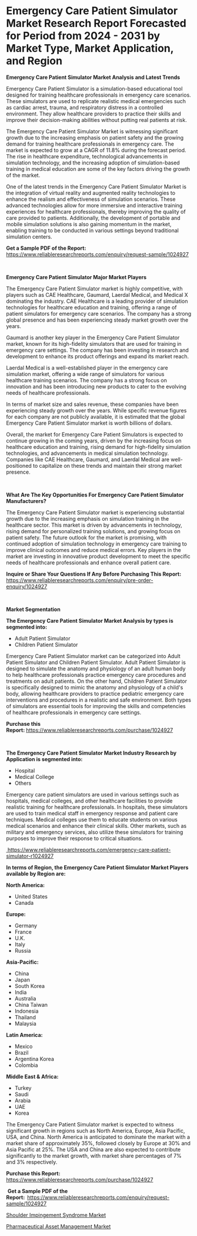<p><h1>Emergency Care Patient Simulator Market Research Report Forecasted for Period from 2024 -  2031 by Market Type, Market Application, and Region</h1></p><p><strong>Emergency Care Patient Simulator Market Analysis and Latest Trends</strong></p>
<p><p>Emergency Care Patient Simulator is a simulation-based educational tool designed for training healthcare professionals in emergency care scenarios. These simulators are used to replicate realistic medical emergencies such as cardiac arrest, trauma, and respiratory distress in a controlled environment. They allow healthcare providers to practice their skills and improve their decision-making abilities without putting real patients at risk.</p><p>The Emergency Care Patient Simulator Market is witnessing significant growth due to the increasing emphasis on patient safety and the growing demand for training healthcare professionals in emergency care. The market is expected to grow at a CAGR of 11.8% during the forecast period. The rise in healthcare expenditure, technological advancements in simulation technology, and the increasing adoption of simulation-based training in medical education are some of the key factors driving the growth of the market.</p><p>One of the latest trends in the Emergency Care Patient Simulator Market is the integration of virtual reality and augmented reality technologies to enhance the realism and effectiveness of simulation scenarios. These advanced technologies allow for more immersive and interactive training experiences for healthcare professionals, thereby improving the quality of care provided to patients. Additionally, the development of portable and mobile simulation solutions is also gaining momentum in the market, enabling training to be conducted in various settings beyond traditional simulation centers.</p></p>
<p><strong>Get a Sample PDF of the Report:&nbsp;</strong> <a href="https://www.reliableresearchreports.com/enquiry/request-sample/1024927">https://www.reliableresearchreports.com/enquiry/request-sample/1024927</a></p>
<p>&nbsp;</p>
<p><strong>Emergency Care Patient Simulator Major Market Players</strong></p>
<p><p>The Emergency Care Patient Simulator market is highly competitive, with players such as CAE Healthcare, Gaumard, Laerdal Medical, and Medical X dominating the industry. CAE Healthcare is a leading provider of simulation technologies for healthcare education and training, offering a range of patient simulators for emergency care scenarios. The company has a strong global presence and has been experiencing steady market growth over the years.</p><p>Gaumard is another key player in the Emergency Care Patient Simulator market, known for its high-fidelity simulators that are used for training in emergency care settings. The company has been investing in research and development to enhance its product offerings and expand its market reach.</p><p>Laerdal Medical is a well-established player in the emergency care simulation market, offering a wide range of simulators for various healthcare training scenarios. The company has a strong focus on innovation and has been introducing new products to cater to the evolving needs of healthcare professionals.</p><p>In terms of market size and sales revenue, these companies have been experiencing steady growth over the years. While specific revenue figures for each company are not publicly available, it is estimated that the global Emergency Care Patient Simulator market is worth billions of dollars.</p><p>Overall, the market for Emergency Care Patient Simulators is expected to continue growing in the coming years, driven by the increasing focus on healthcare education and training, rising demand for high-fidelity simulation technologies, and advancements in medical simulation technology. Companies like CAE Healthcare, Gaumard, and Laerdal Medical are well-positioned to capitalize on these trends and maintain their strong market presence.</p></p>
<p>&nbsp;</p>
<p><strong>What Are The Key Opportunities For Emergency Care Patient Simulator Manufacturers?</strong></p>
<p><p>The Emergency Care Patient Simulator market is experiencing substantial growth due to the increasing emphasis on simulation training in the healthcare sector. This market is driven by advancements in technology, rising demand for personalized training solutions, and growing focus on patient safety. The future outlook for the market is promising, with continued adoption of simulation technology in emergency care training to improve clinical outcomes and reduce medical errors. Key players in the market are investing in innovative product development to meet the specific needs of healthcare professionals and enhance overall patient care.</p></p>
<p><strong>Inquire or Share Your Questions If Any Before Purchasing This Report:</strong> <a href="https://www.reliableresearchreports.com/enquiry/pre-order-enquiry/1024927">https://www.reliableresearchreports.com/enquiry/pre-order-enquiry/1024927</a></p>
<p>&nbsp;</p>
<p><strong>Market Segmentation</strong></p>
<p><strong>The Emergency Care Patient Simulator Market Analysis by types is segmented into:</strong></p>
<p><ul><li>Adult Patient Simulator</li><li>Children Patient Simulator</li></ul></p>
<p><p>Emergency Care Patient Simulator market can be categorized into Adult Patient Simulator and Children Patient Simulator. Adult Patient Simulator is designed to simulate the anatomy and physiology of an adult human body to help healthcare professionals practice emergency care procedures and treatments on adult patients. On the other hand, Children Patient Simulator is specifically designed to mimic the anatomy and physiology of a child's body, allowing healthcare providers to practice pediatric emergency care interventions and procedures in a realistic and safe environment. Both types of simulators are essential tools for improving the skills and competencies of healthcare professionals in emergency care settings.</p></p>
<p><strong>Purchase this Report:&nbsp;</strong><a href="https://www.reliableresearchreports.com/purchase/1024927">https://www.reliableresearchreports.com/purchase/1024927</a></p>
<p>&nbsp;</p>
<p><strong>The Emergency Care Patient Simulator Market Industry Research by Application is segmented into:</strong></p>
<p><ul><li>Hospital</li><li>Medical College</li><li>Others</li></ul></p>
<p><p>Emergency care patient simulators are used in various settings such as hospitals, medical colleges, and other healthcare facilities to provide realistic training for healthcare professionals. In hospitals, these simulators are used to train medical staff in emergency response and patient care techniques. Medical colleges use them to educate students on various medical scenarios and enhance their clinical skills. Other markets, such as military and emergency services, also utilize these simulators for training purposes to improve their response to critical situations.</p></p>
<p><a href="https://www.reliableresearchreports.com/emergency-care-patient-simulator-r1024927">&nbsp;https://www.reliableresearchreports.com/emergency-care-patient-simulator-r1024927</a></p>
<p><strong>In terms of Region, the Emergency Care Patient Simulator Market Players available by Region are:</strong></p>
<p>
    <p> <strong> North America: </strong>
        <ul>
            <li>United States</li>
            <li>Canada</li>
        </ul>
        </p> 
    <p> <strong> Europe: </strong>
        <ul>
            <li>Germany</li>
            <li>France</li>
            <li>U.K.</li>
            <li>Italy</li>
            <li>Russia</li>
        </ul>
        </p> 
    <p> <strong> Asia-Pacific: </strong>
        <ul>
            <li>China</li>
            <li>Japan</li>
            <li>South Korea</li>
            <li>India</li>
            <li>Australia</li>
            <li>China Taiwan</li>
            <li>Indonesia</li>
            <li>Thailand</li>
            <li>Malaysia</li>
        </ul>
        </p> 
    <p> <strong> Latin America: </strong>
        <ul>
            <li>Mexico</li>
            <li>Brazil</li>
            <li>Argentina Korea</li>
            <li>Colombia</li>
        </ul>
        </p> 
    <p> <strong> Middle East & Africa: </strong>
        <ul>
            <li>Turkey</li>
            <li>Saudi</li>
            <li>Arabia</li>
            <li>UAE</li>
            <li>Korea</li>
        </ul>
    </p>
    </p>
<p><p>The Emergency Care Patient Simulator market is expected to witness significant growth in regions such as North America, Europe, Asia Pacific, USA, and China. North America is anticipated to dominate the market with a market share of approximately 35%, followed closely by Europe at 30% and Asia Pacific at 25%. The USA and China are also expected to contribute significantly to the market growth, with market share percentages of 7% and 3% respectively.</p></p>
<p><strong>Purchase this Report: </strong><a href="https://www.reliableresearchreports.com/purchase/1024927">https://www.reliableresearchreports.com/purchase/1024927</a></p>
<p>&nbsp;<strong>Get a Sample PDF of the Report:&nbsp;&nbsp;</strong><a href="https://www.reliableresearchreports.com/enquiry/request-sample/1024927">https://www.reliableresearchreports.com/enquiry/request-sample/1024927</a></p>
<p><strong></strong></p>
<p><p><a href="https://www.linkedin.com/pulse/shoulder-impingement-syndrome-market-competitive-analysis-qwn9c">Shoulder Impingement Syndrome Market</a></p><p><a href="https://www.linkedin.com/pulse/pharmaceutical-asset-management-market-competitive-flyoc">Pharmaceutical Asset Management Market</a></p></p>